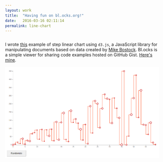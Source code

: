 ```yaml
---
layout: work
title:  "Having fun on bl.ocks.org!"
date:   2016-03-16 02:11:14
permalink: line-chart
---
```

<div class="row">
  <div class="six columns">
    <p>I wrote <a target="_blank" href="http://bl.ocks.org/LuisSevillano/7646cfbf60cb32b864c9">this</a> example of step linear chart using <code>d3.js</code>, a JavaScript library for manipulating documents based on data created by <a target="_blank" href="https://twitter.com/mbostock">Mike Bostock</a>. Bl.ocks is a simple viewer for sharing code examples hosted on GitHub Gist. <a target="_blank" href="http://bl.ocks.org/LuisSevillano">Here's mine</a>.
    </p>
  </div>
  <div class="six columns">
  <img src="/img/line-chart.png" class="img-responsive img" alt="Drawing" style="width: 100%;"/>
  </div>
</div>
